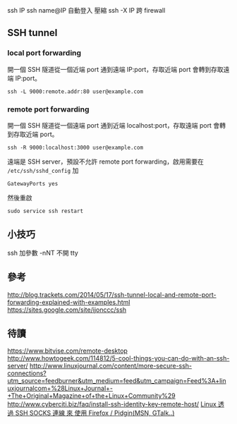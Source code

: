 ssh IP
ssh name@IP
自動登入
壓縮
ssh -X IP
跨 firewall

## SSH tunnel

### local port forwarding
開一個 SSH 隧道從一個近端 port 通到遠端 IP:port，存取近端 port 會轉到存取遠端 IP:port。
```
ssh -L 9000:remote.addr:80 user@example.com
```

### remote port forwarding
開一個 SSH 隧道從一個遠端 port 通到近端 localhost:port，存取遠端 port 會轉到存取近端 port。

```
ssh -R 9000:localhost:3000 user@example.com
```
遠端是 SSH server，預設不允許 remote port forwarding，啟用需要在 ```/etc/ssh/sshd_config``` 加
```
GatewayPorts yes
```
然後重啟
```
sudo service ssh restart
```
## 小技巧
ssh 加參數 -nNT 不開 tty

## 參考
http://blog.trackets.com/2014/05/17/ssh-tunnel-local-and-remote-port-forwarding-explained-with-examples.html
https://sites.google.com/site/ijonccc/ssh

## 待讀
https://www.bitvise.com/remote-desktop
http://www.howtogeek.com/114812/5-cool-things-you-can-do-with-an-ssh-server/
http://www.linuxjournal.com/content/more-secure-ssh-connections?utm_source=feedburner&utm_medium=feed&utm_campaign=Feed%3A+linuxjournalcom+%28Linux+Journal+-+The+Original+Magazine+of+the+Linux+Community%29
http://www.cyberciti.biz/faq/install-ssh-identity-key-remote-host/
[Linux 透過 SSH SOCKS 連線 來 使用 Firefox / Pidgin(MSN, GTalk..)](https://blog.longwin.com.tw/2010/01/linux-ssh-socks-firefox-pidgin-2010/)
